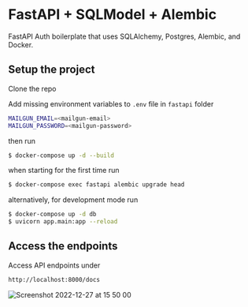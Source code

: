 # FastAPI + SQLModel + Alembic

FastAPI Auth boilerplate that uses SQLAlchemy, Postgres, Alembic, and Docker.

## Setup the project

Clone the repo

Add missing environment variables to `.env` file in `fastapi` folder

```sh
MAILGUN_EMAIL=<mailgun-email>
MAILGUN_PASSWORD=<mailgun-password>
```

then run

```sh
$ docker-compose up -d --build
```

when starting for the first time run

```sh
$ docker-compose exec fastapi alembic upgrade head
```

alternatively, for development mode run

```sh
$ docker-compose up -d db
$ uvicorn app.main:app --reload
```

## Access the endpoints

Access API endpoints under

```sh
http://localhost:8000/docs
```

![Screenshot 2022-12-27 at 15 50 00](https://user-images.githubusercontent.com/6603152/209683236-9a54a038-6c08-483f-95dd-3d912fdc6686.png)

